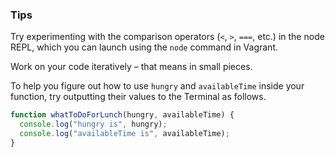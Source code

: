 ### Tips

Try experimenting with the comparison operators (`<`, `>`, `===`, etc.) in the node REPL, which you can launch using the `node` command in Vagrant.

Work on your code iteratively – that means in small pieces. 

To help you figure out how to use `hungry` and `availableTime` inside your function, try outputting their values to the Terminal as follows.

````javascript
function whatToDoForLunch(hungry, availableTime) {
  console.log("hungry is", hungry);
  console.log("availableTime is", availableTime);
}
